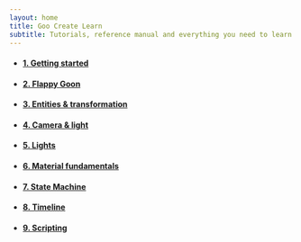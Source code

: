 ```yaml
---
layout: home
title: Goo Create Learn
subtitle: Tutorials, reference manual and everything you need to learn Goo Create.
---
```


<ul class="tutorial-list">
	<li>
		<a
			href="{{ '/tutorials/create/getting-started-video' | prepend: site.baseurl }}"
			style="background-image: url('{{ '/tutorials/create/getting-started-video/getting-started-thumbnail.jpg' | prepend: site.baseurl }}');"
		><h4>1. Getting started</h4></a>
	</li>
	<li>
		<a
			href="{{ '/tutorials/create/flappy-goon' | prepend: site.baseurl }}"
			style="background-image: url('{{ '/tutorials/create/flappy-goon/flappy-goon-thumbnail.jpg' | prepend: site.baseurl }}');"
		><h4>2. Flappy Goon</h4></a>
	</li>
	<li>
		<a
			href="{{ '/tutorials/create/entities-and-transform' | prepend: site.baseurl }}"
			style="background-image: url('{{ '/tutorials/create/entities-and-transform/entities-and-transform-thumbnail.jpg' | prepend: site.baseurl }}');"
		><h4>3. Entities &amp; transformation</h4></a>
	</li>
	<li>
		<a
			href="{{ '/tutorials/create/camera-light' | prepend: site.baseurl }}"
			style="background-image: url('{{ '/tutorials/create/camera-light/thumb.jpg' | prepend: site.baseurl }}');"
		><h4>4. Camera &amp; light</h4></a>
	</li>
	<li>
		<a
			href="{{ '/tutorials/create/lights' | prepend: site.baseurl }}"
			style="background-image: url('{{ '/tutorials/create/lights/thumb.jpg' | prepend: site.baseurl }}');"
		><h4>5. Lights</h4></a>
	</li>
	<li>
		<a
			href="{{ '/tutorials/create/material-fundamentals' | prepend: site.baseurl }}"
			style="background-image: url('{{ '/tutorials/create/material-fundamentals/1.png' | prepend: site.baseurl }}');"
		><h4>6. Material fundamentals</h4></a>
	</li>
	<li>
		<a
			href="{{ '/tutorials/create/state-machine' | prepend: site.baseurl }}"
			style="background-image: url('{{ '/tutorials/create/state-machine/thumb.jpg' | prepend: site.baseurl }}');"
		><h4>7. State Machine</h4></a>
	</li>
	<li>
		<a
			href="{{ '/tutorials/create/timeline' | prepend: site.baseurl }}"
			style="background-image: url('{{ '/tutorials/create/timeline/thumb.jpg' | prepend: site.baseurl }}');"
		><h4>8. Timeline</h4></a>
	</li>
	<li>
		<a
			href="{{ '/tutorials/create/scripting' | prepend: site.baseurl }}"
			style="background-image: url('{{ '/tutorials/create/scripting/script-editor.jpg' | prepend: site.baseurl }}');"
		><h4>9. Scripting</h4></a>
	</li>

</ul>
